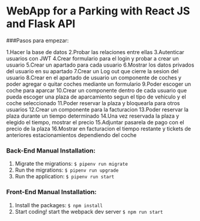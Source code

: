 # WebApp for a Parking with React JS and Flask API

###Pasos para empezar:

1.Hacer la base de datos
2.Probar las relaciones entre ellas
3.Autenticar usuarios con JWT
4.Crear formulario para el login y probar a crear un usuario
5.Crear un apartado para cada usuario
6.Mostrar los datos privados del usuario en su apartado
7.Crear un Log out que cierre la sesion del usuario
8.Crear en el apartado de usuario un componente de coches y poder agregar o quitar coches mediante un formulario
9.Poder escoger un coche para aparcar 
10.Crear un componente dentro de cada usuario que pueda escoger una plaza de aparcamiento segun el tipo de vehiculo y el coche seleccionado
11.Poder reservar la plaza y bloquearla para otros usuarios
12.Crear un componente para la facturacion
13.Poder reservar la plaza durante un tiempo determinado
14.Una vez reservada la plaza y elegido el tiempo, mostrar el precio
15.Adjuntar pasarela de pago con el precio de la plaza
16.Mostrar en facturacion el tiempo restante y tickets de anteriores estacionamientos dependiendo del coche

### Back-End Manual Installation:

1. Migrate the migrations: `$ pipenv run migrate`
2. Run the migrations: `$ pipenv run upgrade`
3. Run the application: `$ pipenv run start`



### Front-End Manual Installation:

1. Install the packages: `$ npm install`
2. Start coding! start the webpack dev server `$ npm run start`

